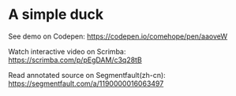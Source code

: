 # A simple duck

See demo on Codepen: https://codepen.io/comehope/pen/aaoveW

Watch interactive video on Scrimba: https://scrimba.com/p/pEgDAM/c3q28tB

Read annotated source on Segmentfault(zh-cn): https://segmentfault.com/a/1190000016063497